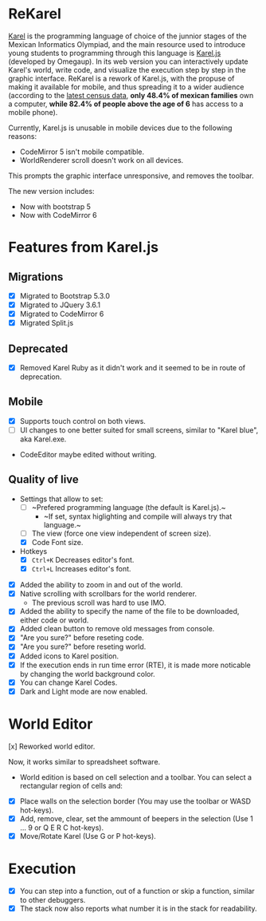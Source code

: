 # ReKarel
[Karel](https://en.wikipedia.org/wiki/Karel_(programming_language)) is the programming language of choice of the junnior stages of the Mexican Informatics Olympiad, and the main resource used to introduce young students to programming through this language is [Karel.js](https://github.com/omegaup/karel.js) (developed by Omegaup). In its web version you can interactively update Karel's world, write code, and visualize the execution step by step in the graphic interface. ReKarel is a rework of Karel.js, with the propuse of making it available for mobile, and thus spreading it to a wider audience (according to the [latest census data](https://www.inegi.org.mx/contenidos/saladeprensa/boletines/2024/ENDUTIH/ENDUTIH_23.pdf), **only 48.4% of mexican families** own a computer, **while 82.4% of people above the age of 6** has access to a mobile phone).


Currently, Karel.js is unusable in mobile devices due to the following reasons:

* CodeMirror 5 isn't mobile compatible.
* WorldRenderer scroll doesn't work on all devices.

This prompts the graphic interface unresponsive, and removes the toolbar.

The new version includes:

* Now with bootstrap 5
* Now with CodeMirror 6


# Features from Karel.js


## Migrations
* [x] Migrated to Bootstrap 5.3.0
* [x] Migrated to JQuery 3.6.1
* [x] Migrated to CodeMirror 6
* [x] Migrated Split.js
## Deprecated
* [x] Removed Karel Ruby as it didn't work and it seemed to be in route of deprecation.
## Mobile
* [x] Supports touch control on both views.
* [ ] UI changes to one better suited for small screens, similar to "Karel blue", aka Karel.exe.
* CodeEditor maybe edited without writing.

## Quality of live
* Settings that allow to set:
    * [ ] ~Prefered programming language (the default is Karel.js).~ 
        * ~If set, syntax higlighting and compile will always try that language.~
    * [ ] The view (force one view independent of screen size).
    * [x] Code Font size.
* Hotkeys
    * [x] `Ctrl+K` Decreases editor's font.
    * [x] `Ctrl+L` Increases editor's font.
* [x] Added the ability to zoom in and out of the world.
* [x] Native scrolling with scrollbars for the world renderer.
    * The previous scroll was hard to use IMO.
* [x] Added the ability to specify the name of the file to be downloaded, either code or world.
* [x] Added clean button to remove old messages from console.
* [x] "Are you sure?" before reseting code.
* [x] "Are you sure?" before reseting world.
* [x] Added icons to Karel position.
* [x] If the execution ends in run time error (RTE), it is made more noticable by changing the world background color.
* [x] You can change Karel Codes.
* [x] Dark and Light mode are now enabled. 
# World Editor
[x] Reworked world editor.

Now, it works similar to spreadsheet software.

* World edition is based on cell selection and a toolbar.
You can select a rectangular region of cells and:
* [x] Place walls on the selection border (You may use the toolbar or WASD hot-keys).
* [x] Add, remove, clear, set the ammount of beepers in the selection (Use 1 ... 9 or Q E R C hot-keys).
* [x] Move/Rotate Karel (Use G or P hot-keys).

# Execution
* [x] You can step into a function, out of a function or skip a function, similar to other debuggers.
* [x] The stack now also reports what number it is in the stack for readability.
